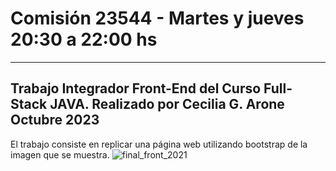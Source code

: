 # Comisión 23544 - Martes y jueves 20:30 a 22:00 hs
---------------------------------------------------------
Trabajo Integrador Front-End del Curso Full-Stack JAVA.
Realizado por Cecilia G. Arone
Octubre 2023
---------------------------------------------------------
El trabajo consiste en replicar una página web utilizando bootstrap de la imagen que se muestra.
![final_front_2021](https://github.com/sopranodev/23544-AroneFront/assets/56509393/c0ba520a-4fc2-4ef8-8b7c-6ff6b0fee09b)
